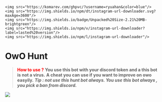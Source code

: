     <img src="https://komarev.com/ghpvc/?username=ryuahan&color=blue"/>
    <img src="https://img.shields.io/npm/dt/instagram-url-downloader.svg?maxAge=3600"/>
    <img src="https://img.shields.io/badge/Unpacked%20Size-2.21%20MB-brightgreen"/>
    <img src="https://img.shields.io/npm/v/instagram-url-downloader?label=lasted%20version"/>
    <img src="https://img.shields.io/npm/l/instagram-url-downloader"/>


# OwO Hunt 
> <font color="red">**How to use ?**</font>
>**You use this bot with your discord token and a this bot is not a virus.**
> **A cheat you can use if you want to improve on owo easyily.**
> ***Tip : not use this hunt bot always. You use this bot always , you pick a ban from discord.***


<img src="https://c.tenor.com/ommRkBKPWAsAAAAC/anime.gif"/>
